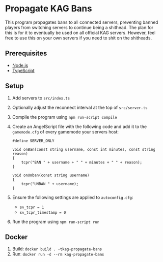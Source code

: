 # Propagate KAG Bans

This program propagates bans to all connected servers, preventing banned players from switching servers to continue being a shithead. The plan for this is for it to eventually be used on all official KAG servers. However, feel free to use this on your own servers if you need to shit on the shitheads.

## Prerequisites

- [Node.js](https://nodejs.org/en/)
- [TypeScript](https://www.typescriptlang.org/)

## Setup

1. Add servers to `src/index.ts`
2. Optionally adjust the reconnect interval at the top of `src/server.ts`
3. Compile the program using `npm run-script compile`
4. Create an AngelScript file with the following code and add it to the `gamemode.cfg` of every gamemode your servers host:

   ```angelscript
   #define SERVER_ONLY
   
   void onBan(const string username, const int minutes, const string reason)
   {
       tcpr("BAN " + username + " " + minutes + " " + reason);
   }

   void onUnban(const string username)
   {
       tcpr("UNBAN " + username);
   }
   ```

5. Ensure the following settings are applied to `autoconfig.cfg`:
   - `sv_tcpr = 1`
   - `sv_tcpr_timestamp = 0`
6. Run the program using `npm run-script run`

## Docker

1. Build: `docker build . -tkag-propagate-bans`
2. Run: `docker run -d --rm kag-propagate-bans`
